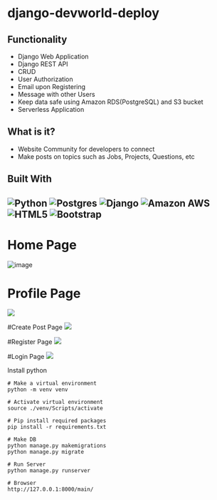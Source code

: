 # django-devworld-deploy

## Functionality
- Django Web Application
- Django REST API
- CRUD
- User Authorization
- Email upon Registering
- Message with other Users
- Keep data safe using Amazon RDS(PostgreSQL) and S3 bucket
- Serverless Application

## What is it?
- Website Community for developers to connect
- Make posts on topics such as Jobs, Projects, Questions, etc


## Built With
![Python](https://img.shields.io/badge/python-3670A0?style=for-the-badge&logo=python&logoColor=ffdd54)
![Postgres](https://img.shields.io/badge/postgres-%23316192.svg?style=for-the-badge&logo=postgresql&logoColor=white)
![Django](https://img.shields.io/badge/django-%23092E20.svg?style=for-the-badge&logo=django&logoColor=white)
![Amazon AWS](https://img.shields.io/static/v1?style=for-the-badge&message=Amazon+AWS&color=232F3E&logo=Amazon+AWS&logoColor=FFFFFF&label=)
![HTML5](https://img.shields.io/static/v1?style=for-the-badge&message=HTML5&color=E34F26&logo=HTML5&logoColor=FFFFFF&label=)
![Bootstrap](https://img.shields.io/static/v1?style=for-the-badge&message=Bootstrap&color=7952B3&logo=Bootstrap&logoColor=FFFFFF&label=)
---
# Home Page
![image](https://drive.google.com/file/d/1qV5zlMqM86kErsqmAOkGDDx1Zb7t5D5o/view?usp=sharing)

# Profile Page
<img src="./staticfiles/images/Screenshot 2022-12-06 at 3.40.38 PM.png">

#Create Post Page
<img src="./staticfiles/images/Screenshot 2022-12-06 at 3.40.51 PM.png">

#Register Page
<img src="./staticfiles/images/Screenshot 2022-12-06 at 3.41.13 PM.png">

#Login Page
<img src="./staticfiles/images/Screenshot 2022-12-06 at 3.41.19 PM.png">

Install python

```
# Make a virtual environment
python -m venv venv

# Activate virtual environment
source ./venv/Scripts/activate

# Pip install required packages
pip install -r requirements.txt

# Make DB
python manage.py makemigrations
python manage.py migrate

# Run Server
python manage.py runserver

# Browser
http://127.0.0.1:8000/main/
```
